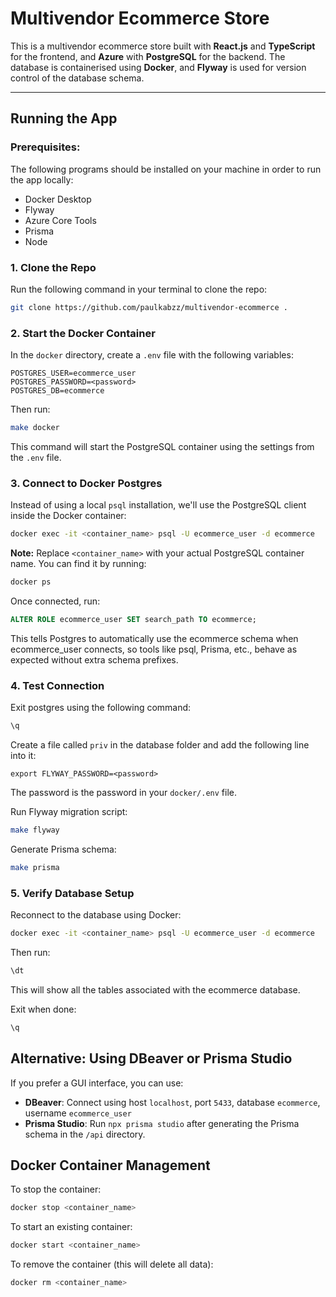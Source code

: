 # Multivendor Ecommerce Store

This is a multivendor ecommerce store built with **React.js** and **TypeScript** for the frontend, and **Azure** with **PostgreSQL** for the backend. The database is containerised using **Docker**, and **Flyway** is used for version control of the database schema.

---

## Running the App

### Prerequisites:

The following programs should be installed on your machine in order to run the app locally:
- Docker Desktop
- Flyway
- Azure Core Tools
- Prisma 
- Node

### 1. Clone the Repo

Run the following command in your terminal to clone the repo:

```bash
git clone https://github.com/paulkabzz/multivendor-ecommerce .
```

### 2. Start the Docker Container

In the `docker` directory, create a `.env` file with the following variables:

```
POSTGRES_USER=ecommerce_user
POSTGRES_PASSWORD=<password>
POSTGRES_DB=ecommerce
```

Then run:
```bash
make docker
```

This command will start the PostgreSQL container using the settings from the `.env` file.

### 3. Connect to Docker Postgres

Instead of using a local `psql` installation, we'll use the PostgreSQL client inside the Docker container:

```bash
docker exec -it <container_name> psql -U ecommerce_user -d ecommerce
```

**Note:** Replace `<container_name>` with your actual PostgreSQL container name. You can find it by running:
```bash
docker ps
```

Once connected, run:
```sql
ALTER ROLE ecommerce_user SET search_path TO ecommerce;
```

This tells Postgres to automatically use the ecommerce schema when ecommerce_user connects, so tools like psql, Prisma, etc., behave as expected without extra schema prefixes.

### 4. Test Connection

Exit postgres using the following command:
```bash
\q
```

Create a file called `priv` in the database folder and add the following line into it:
```
export FLYWAY_PASSWORD=<password>
```
The password is the password in your `docker/.env` file.

Run Flyway migration script:
```bash
make flyway
```

Generate Prisma schema:
```bash
make prisma
```

### 5. Verify Database Setup

Reconnect to the database using Docker:
```bash
docker exec -it <container_name> psql -U ecommerce_user -d ecommerce
```

Then run:
```bash
\dt
```

This will show all the tables associated with the ecommerce database.

Exit when done:
```bash
\q
```

## Alternative: Using DBeaver or Prisma Studio

If you prefer a GUI interface, you can use:

- **DBeaver**: Connect using host `localhost`, port `5433`, database `ecommerce`, username `ecommerce_user`
- **Prisma Studio**: Run `npx prisma studio` after generating the Prisma schema in the `/api` directory.

## Docker Container Management

To stop the container:
```bash
docker stop <container_name>
```

To start an existing container:
```bash
docker start <container_name>
```

To remove the container (this will delete all data):
```bash
docker rm <container_name>
```